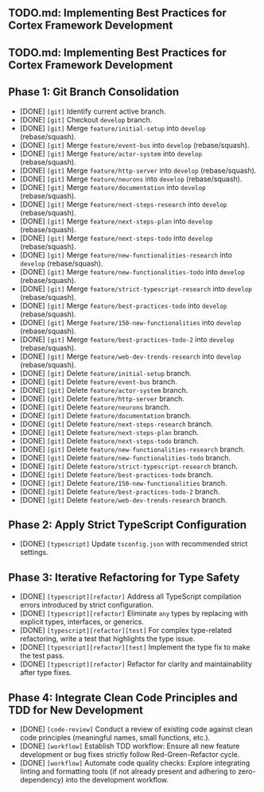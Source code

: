 ## TODO.md: Implementing Best Practices for Cortex Framework Development

## TODO.md: Implementing Best Practices for Cortex Framework Development

## Phase 1: Git Branch Consolidation
*   [DONE] `[git]` Identify current active branch.
*   [DONE] `[git]` Checkout `develop` branch.
*   [DONE] `[git]` Merge `feature/initial-setup` into `develop` (rebase/squash).
*   [DONE] `[git]` Merge `feature/event-bus` into `develop` (rebase/squash).
*   [DONE] `[git]` Merge `feature/actor-system` into `develop` (rebase/squash).
*   [DONE] `[git]` Merge `feature/http-server` into `develop` (rebase/squash).
*   [DONE] `[git]` Merge `feature/neurons` into `develop` (rebase/squash).
*   [DONE] `[git]` Merge `feature/documentation` into `develop` (rebase/squash).
*   [DONE] `[git]` Merge `feature/next-steps-research` into `develop` (rebase/squash).
*   [DONE] `[git]` Merge `feature/next-steps-plan` into `develop` (rebase/squash).
*   [DONE] `[git]` Merge `feature/next-steps-todo` into `develop` (rebase/squash).
*   [DONE] `[git]` Merge `feature/new-functionalities-research` into `develop` (rebase/squash).
*   [DONE] `[git]` Merge `feature/new-functionalities-todo` into `develop` (rebase/squash).
*   [DONE] `[git]` Merge `feature/strict-typescript-research` into `develop` (rebase/squash).
*   [DONE] `[git]` Merge `feature/best-practices-todo` into `develop` (rebase/squash).
*   [DONE] `[git]` Merge `feature/150-new-functionalities` into `develop` (rebase/squash).
*   [DONE] `[git]` Merge `feature/best-practices-todo-2` into `develop` (rebase/squash).
*   [DONE] `[git]` Merge `feature/web-dev-trends-research` into `develop` (rebase/squash).
*   [DONE] `[git]` Delete `feature/initial-setup` branch.
*   [DONE] `[git]` Delete `feature/event-bus` branch.
*   [DONE] `[git]` Delete `feature/actor-system` branch.
*   [DONE] `[git]` Delete `feature/http-server` branch.
*   [DONE] `[git]` Delete `feature/neurons` branch.
*   [DONE] `[git]` Delete `feature/documentation` branch.
*   [DONE] `[git]` Delete `feature/next-steps-research` branch.
*   [DONE] `[git]` Delete `feature/next-steps-plan` branch.
*   [DONE] `[git]` Delete `feature/next-steps-todo` branch.
*   [DONE] `[git]` Delete `feature/new-functionalities-research` branch.
*   [DONE] `[git]` Delete `feature/new-functionalities-todo` branch.
*   [DONE] `[git]` Delete `feature/strict-typescript-research` branch.
*   [DONE] `[git]` Delete `feature/best-practices-todo` branch.
*   [DONE] `[git]` Delete `feature/150-new-functionalities` branch.
*   [DONE] `[git]` Delete `feature/best-practices-todo-2` branch.
*   [DONE] `[git]` Delete `feature/web-dev-trends-research` branch.

## Phase 2: Apply Strict TypeScript Configuration
*   [DONE] `[typescript]` Update `tsconfig.json` with recommended strict settings.

## Phase 3: Iterative Refactoring for Type Safety
*   [DONE] `[typescript][refactor]` Address all TypeScript compilation errors introduced by strict configuration.
*   [DONE] `[typescript][refactor]` Eliminate `any` types by replacing with explicit types, interfaces, or generics.
*   [DONE] `[typescript][refactor][test]` For complex type-related refactoring, write a test that highlights the type issue.
*   [DONE] `[typescript][refactor][test]` Implement the type fix to make the test pass.
*   [DONE] `[typescript][refactor]` Refactor for clarity and maintainability after type fixes.

## Phase 4: Integrate Clean Code Principles and TDD for New Development
*   [DONE] `[code-review]` Conduct a review of existing code against clean code principles (meaningful names, small functions, etc.).
*   [DONE] `[workflow]` Establish TDD workflow: Ensure all new feature development or bug fixes strictly follow Red-Green-Refactor cycle.
*   [DONE] `[workflow]` Automate code quality checks: Explore integrating linting and formatting tools (if not already present and adhering to zero-dependency) into the development workflow.